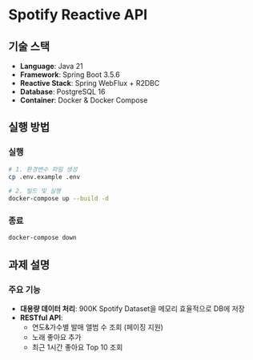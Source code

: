 # Spotify Reactive API

## 기술 스택

- **Language**: Java 21
- **Framework**: Spring Boot 3.5.6
- **Reactive Stack**: Spring WebFlux + R2DBC
- **Database**: PostgreSQL 16
- **Container**: Docker & Docker Compose

## 실행 방법

### 실행

```bash
# 1. 환경변수 파일 생성
cp .env.example .env

# 2. 빌드 및 실행
docker-compose up --build -d
```

### 종료

```bash
docker-compose down
```

## 과제 설명

### 주요 기능

- **대용량 데이터 처리**: 900K Spotify Dataset을 메모리 효율적으로 DB에 저장
- **RESTful API**:
  - 연도&가수별 발매 앨범 수 조회 (페이징 지원)
  - 노래 좋아요 추가
  - 최근 1시간 좋아요 Top 10 조회
